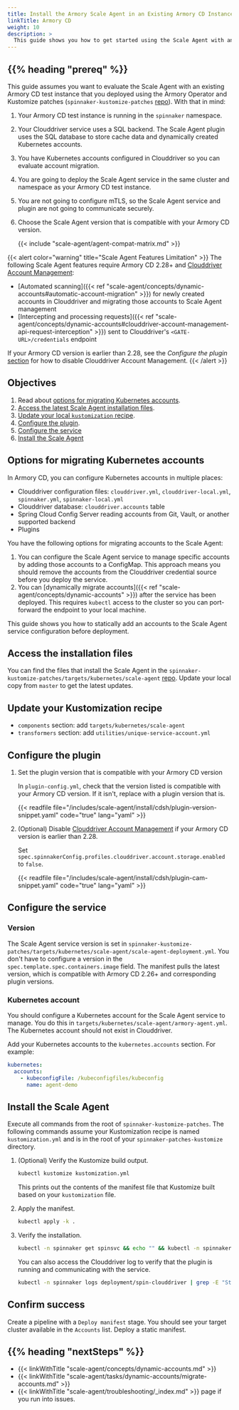 ```yaml
---
title: Install the Armory Scale Agent in an Existing Armory CD Instance
linkTitle: Armory CD
weight: 10
description: >
  This guide shows you how to get started using the Scale Agent with an existing Armory Continuous Deployment instance managed by the Armory Operator. Configure the plugin and service in your Kustomize files and use `kubectl` to deploy the Scale Agent components.
---
```


## {{% heading "prereq" %}}

This guide assumes you want to evaluate the Scale Agent with an existing Armory CD test instance that you deployed using the Armory Operator and Kustomize patches (`spinnaker-kustomize-patches` [repo](https://github.com/armory/spinnaker-kustomize-patches)). With that in mind:

1. Your Armory CD test instance is running in the `spinnaker` namespace. 
1. Your Clouddriver service uses a SQL backend. The Scale Agent plugin uses the SQL database to store cache data and dynamically created Kubernetes accounts.
1. You have Kubernetes accounts configured in Clouddriver so you can evaluate account migration.
1. You are going to deploy the Scale Agent service in the same cluster and namespace as your Armory CD test instance. 
1. You are not going to configure mTLS, so the Scale Agent service and plugin are not going to communicate securely.
1. Choose the Scale Agent version that is compatible with your Armory CD version.

   {{< include "scale-agent/agent-compat-matrix.md" >}}


{{< alert color="warning" title="Scale Agent Features Limitation" >}}
The following Scale Agent features require Armory CD 2.28+ and [Clouddriver Account Management](https://spinnaker.io/docs/setup/other_config/accounts/):

* [Automated scanning]({{< ref "scale-agent/concepts/dynamic-accounts#automatic-account-migration" >}}) for newly created accounts in Clouddriver and migrating those accounts to Scale Agent management
* [Intercepting and processing requests]({{< ref "scale-agent/concepts/dynamic-accounts#clouddriver-account-management-api-request-interception" >}}) sent to Clouddriver's `<GATE-URL>/credentials` endpoint

If your Armory CD version is earlier than 2.28, see the _Configure the plugin_ [section](#configure-the-plugin) for how to disable Clouddriver Account Management.
{{< /alert >}}

## Objectives

1. Read about [options for migrating Kubernetes accounts](#options-for-migrating-kubernetes-accounts).
1. [Access the latest Scale Agent installation files](#access-the-installation-files).
1. [Update your local `kustomization` recipe](#update-your-kustomization-recipe).
1. [Configure the plugin](#configure-the-plugin).
1. [Configure the service](#configure-the-service)
1. [Install the Scale Agent](#install-the-scale-agent)

## Options for migrating Kubernetes accounts

In Armory CD, you can configure Kubernetes accounts in multiple places:

* Clouddriver configuration files: `clouddriver.yml`, `clouddriver-local.yml`, `spinnaker.yml`, `spinnaker-local.yml`
* Clouddriver database: `clouddriver.accounts` table
* Spring Cloud Config Server reading accounts from Git, Vault, or another supported backend
* Plugins

You have the following options for migrating accounts to the Scale Agent:

1. You can configure the Scale Agent service to manage specific accounts by adding those accounts to a ConfigMap. This approach means you should remove the accounts from the Clouddriver credential source before you deploy the service.  
1. You can [dynamically migrate accounts]({{< ref "scale-agent/concepts/dynamic-accounts" >}}) after the service has been deployed. This requires `kubectl` access to the cluster so you can port-forward the endpoint to your local machine.

This guide shows you how to statically add an accounts to the Scale Agent service configuration before deployment.

## Access the installation files

You can find the files that install the Scale Agent in the `spinnaker-kustomize-patches/targets/kubernetes/scale-agent` [repo](https://github.com/armory/spinnaker-kustomize-patches/tree/master/targets/kubernetes/scale-agent).  Update your local copy from `master` to get the latest updates.

## Update your Kustomization recipe

* `components` section: add `targets/kubernetes/scale-agent`
* `transformers` section: add `utilities/unique-service-account.yml` 

## Configure the plugin

1. Set the plugin version that is compatible with your Armory CD version
   
   In `plugin-config.yml`, check that the version listed is compatible with your Armory CD version. If it isn't, replace with a plugin version that is.
   
   {{< readfile file="/includes/scale-agent/install/cdsh/plugin-version-snippet.yaml" code="true" lang="yaml" >}}


1. (Optional) Disable [Clouddriver Account Management](https://spinnaker.io/docs/setup/other_config/accounts/) if your Armory CD version is earlier than 2.28.

   Set `spec.spinnakerConfig.profiles.clouddriver.account.storage.enabled` to `false`.

   {{< readfile file="/includes/scale-agent/install/cdsh/plugin-cam-snippet.yaml" code="true" lang="yaml" >}}


## Configure the service

### Version

The Scale Agent service version is set in `spinnaker-kustomize-patches/targets/kubernetes/scale-agent/scale-agent-deployment.yml`. You don't have to configure a version in the `spec.template.spec.containers.image` field. The manifest pulls the latest version, which is compatible with Armory CD 2.26+ and corresponding plugin versions.

### Kubernetes account

You should configure a Kubernetes account for the Scale Agent service to manage. You do this in `targets/kubernetes/scale-agent/armory-agent.yml`. The Kubernetes account should not exist in Clouddriver.

Add your Kubernetes accounts to the `kubernetes.accounts` section. For example:

```yaml
kubernetes:
  accounts:
    - kubeconfigFile: /kubeconfigfiles/kubeconfig
      name: agent-demo
```

## Install the Scale Agent

Execute all commands from the root of `spinnaker-kustomize-patches`. The following commands assume your Kustomization recipe is named `kustomization.yml` and is in the root of your `spinnaker-patches-kustomize` directory.

1. (Optional) Verify the Kustomize build output.

   ```bash
   kubectl kustomize kustomization.yml
   ```

   This prints out the contents of the manifest file that Kustomize built based on your `kustomization` file.

1. Apply the manifest.

   ```bash
   kubectl apply -k .
   ```

1. Verify the installation.

   ```bash
   kubectl -n spinnaker get spinsvc && echo "" && kubectl -n spinnaker get pods
   ```
   
   You can also access the Clouddriver log to verify that the plugin is running and communicating with the service.

   ```bash
   kubectl -n spinnaker logs deployment/spin-clouddriver | grep -E "Start plugin|Starting Kubesvc plugin|Registering agent with"
   ```

## Confirm success

Create a pipeline with a `Deploy manifest` stage. You should see your target cluster available in the `Accounts` list. Deploy a static manifest.

## {{% heading "nextSteps" %}}

* {{< linkWithTitle "scale-agent/concepts/dynamic-accounts.md" >}}
* {{< linkWithTitle "scale-agent/tasks/dynamic-accounts/migrate-accounts.md" >}}
* {{< linkWithTitle "scale-agent/troubleshooting/_index.md" >}} page if you run into issues.
